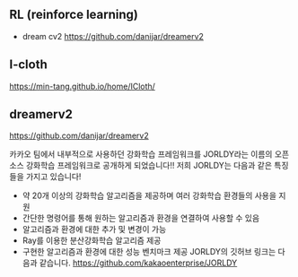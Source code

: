 ## RL (reinforce learning)
 * dream cv2 https://github.com/danijar/dreamerv2
## I-cloth


https://min-tang.github.io/home/ICloth/

## dreamerv2

https://github.com/danijar/dreamerv2

카카오 팀에서 내부적으로 사용하던 강화학습 프레임워크를 JORLDY라는 이름의 오픈소스 강화학습 프레임워크로 공개하게 되었습니다!! 저희 JORLDY는 다음과 같은 특징들을 가지고 있습니다!
- 약 20개 이상의 강화학습 알고리즘을 제공하며 여러 강화학습 환경들의 사용을 지원
- 간단한 명령어를 통해 원하는 알고리즘과 환경을 연결하여 사용할 수 있음
- 알고리즘과 환경에 대한 추가 및 변경이 가능
- Ray를 이용한 분산강화학습 알고리즘 제공
- 구현한 알고리즘과 환경에 대한 성능 벤치마크 제공
JORLDY의 깃허브 링크는 다음과 같습니다. 
https://github.com/kakaoenterprise/JORLDY
